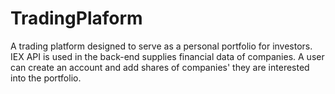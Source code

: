 # TradingPlaform
A trading platform designed to serve as a personal portfolio for investors. IEX API is used in the back-end supplies financial data of companies. A user can create an account and add shares of companies' they are interested into the portfolio. 
